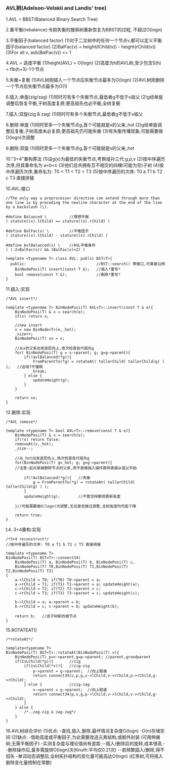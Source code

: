 
### AVL树(Adelson-Velskii and Landis' tree)
1.AVL = BBST(Balanced Binary Search Tree)

2.重平衡(rebalance):令刚失衡的搜索树重新恢复为BBST的过程, 不超过O(logn)

3.平衡因子(balanced factor)
(1)对于二叉树中的任何一个节点v,都可以定义平衡因子(balanced factor)
(2)BalFac(v) = height(lChild(v)) - height(rChild(v))
(3)For all v, asb(BalFac(v)) <= 1

4.AVL = 适度平衡
(1)height(AVL) = O(logn)
(2)高度为h的AVL树,至少包含S(h) = fib(h+3)-1个节点

5.失衡+复衡
(1)AVL树刚插入一个节点后失衡节点最多为O(logn)
(2)AVL树刚删除一个节点后失衡节点最多为O(1)

6.插入:单旋(zig/zag)
(1)同时可有多个失衡节点,最低者g不低于x祖父
(2)g经单旋调整后恢复平衡,子树高度复原:更高祖先也必平衡,全树复衡

7.插入:双旋(zig & zag)
(1)同时可有多个失衡节点,最低者g不低于x祖父

8.删除:单旋
(1)同时至多一个失衡节点g,首个可能就是x的父亲_hot
(2)g经单旋调整后复衡,子树高度未必复原;更高祖先仍可能失衡
(3)有失衡传播现象,可能需要做O(logn)次调整

9.删除:双旋
(1)同时至多一个失衡节点g,首个可能就是x的父亲_hot

10."3+4"重构算法
(1)设g(x)为最低的失衡节点,考察组孙三代:g,p,v
(2)按中序遍历次序,将其重命名为 a<b<c
(3)他们总共拥有互不相交的四棵(可能为空)子树
(4)按中序遍历次序,重命名为: T0 < T1 < T2 < T3
(5)按中序遍历的次序: T0 a T1 b T2 c T3 直接拼接


10.AVL:接口

```
//The only way a preprocessor directive can extend through more than one line is by preceding the newline character at the end of the line by a backslash (\).

#define Balanced \    		//理想平衡
( stature((x).lChild) == stature((x).rChild) )

#define BalFac(x) \   		//平衡因子
( stature((x).lChild) - stature((x).rChild) )

#define AvlBalanced(x) \	//AVL平衡条件
( (-2<BalFac(x)) && (BalFac(x)<2) )

template <typename T> class AVL: public BST<T>{
  public:								//BST::search() 等接口,可直接沿用
	BinNodePosi(T) insert(const T &);	//插入*重写*
	bool remove(const T &);				//删除*重写*
}
```

11.插入:实现

```
/*AVL insert*/

template <typename T> BinNodePosi(T) AVL<T>::insert(const T & e){
	BinNodePosi(T) & x = search(e);
	if(x) return x;
	
	//new insert
	x = new BinNode<T>(e,_hot);
	_size++;
	BinNodePosi(T) xx = x;
	
	//从x的父亲出发逐层向上,依次检查各代祖先g
	for( BinNodePosi(T) g = x->parent; g; g=g->parent){
		if(!avlBalanced(*g)){
			FromParentTo(*g) = rotateAt( tallerChild( tallerChild(g) ) );	//这啥?不懂啊
			break;
		} else {
			updateHeight(g);
		}
	}
	
	return xx;
}
```

12.删除:实现

```
/*AVL remove*/

template <typename T> bool AVL<T>::remove(const T & e){
	BinNodePosi(T) & x = search(e);
	if(!x) return false;
	removeAt(x,_hot);
	_size--;
	
	//从_hot出发逐层向上,依次检查各代祖先g
	for(BinNodePosi(T) g=_hot; g; g=g->parent){
	//注意:起点是被删除节点的父亲,而不是像插入操作那样直接从祖父开始
	
		if(!AvlBalanced(*g)){   //失衡
			g = FromParentTo(*g) = rotateAt( tallerChild( tallerChild(g) ) );
		}
		updateHeight(g);		//不管怎样都得更新高度
		
	}//可能需要做O(logn)次调整,无论是否做过调整,全树高度均可能下降
	
	return true;
}
```

14. 3+4重构:实现

```
/*3+4 reconstruct*/
//按中序遍历的次序: T0 a T1 b T2 c T3 直接拼接

template <typename T> 
BinNodePosi(T) BST<T>::connect34(
	BinNodePosi(T) a, BinNodePosi(T) b, BinNodePosi(T) c,
	BinNodePosi(T) T0,BinNodePosi(T) T1,BinNodePosi(T) T2,BinNodePosi(T) T3)
{
	a->lChild = T0; if(T0) T0->parent = a;
	a->rChild = T1; if(T1) T1->parent = a; updateHeight(a);
	c->lChild = T2; if(T2) T2->parent = c;
	c->rChild = T3; if(T3) T3->parent = c; updateHeight(c);
	
	b->lChild = a; a->parent = b;
	b->rChild = c; c->parent = b; updateHeight(b);

	return b;	//该子树新的根节点
}
```

15.ROTATEAT()

```
/*rotateAt*/

template<typename T>
BinNodePosi(T) BST<T>::rotateAt(BinNodePosi(T) v){
	BinNodePosi(T) p=v->parent,g=p->parent; //parent,grandparent
	if(IsLChild(*p)){		//zig
		if(isLChild(*v)){	//zig-zig
			p->parent = g->parent;	//向上联接
			return connect34(v,p,g,v->lChild,v->rChild,p->rChild,g->rChild);
		} else {			//zig-zag
			v->parent = g->parent;	//向上联接
			return connect34(p,v,g,p->lChild,v->lChild,v->rChild,g->rChild);
		}
	} else {
		/*..zag-zig & zag-zag*/
	}
}
```


16.AVL树综合评价
(1)优点:
-查找,插入,删除,最坏情况复杂度O(logn)
-O(n)存储空间
(2)缺点:
-借助高度或平衡因子,为此需要改造元素结构,或额外封装 (可用伸展树,无需平衡因子)
-实测复杂度与理论值尚有差距
--插入/删除后的旋转,成本很高
--删除操作后,最多需旋转O(logn)次(Knuth:平均仅0.21次)
--若频繁插入/删除,得不偿失
-单词动态调整后,全树拓扑结构的变化量可能高达O(logn) (红黑树,可将插入删除变化量控制在常数)